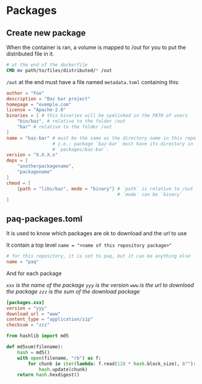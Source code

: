 # Packages

## Create new package

When the container is ran, a volume is mapped to /out for you to put the
distributed file in it.

```Dockerfile
# at the end of the dockerfile
CMD mv path/to/files/distributed/* /out
```

`/out` at the end must have a file named `metadata.toml` containing this:

```toml
author = "Foo"
description = "Baz bar project"
homepage = "exemple.com"
license = "Apache-2.0"
binaries = [ # this binaries will be symlinked in the PATH of users
    "bin/baz", # relative to the folder /out
    "bar" # relative to the folder /out
]
name = "baz-bar" # must be the same as the directory name in this repo
                 # i.e.: package `baz-bar` must have its directory in
                 # `packages/baz-bar`.
version = "X.X.X.x"
deps = [
    "anotherpackagename",
    "packagename"
]
chmod = [
    {path = "libs/baz", mode = "binary"} # `path` is relative to /out
                                         # `mode` can be `binary`
]
```

## paq-packages.toml

It is used to know which packages are ok to download and the url to use

It contain a top level `name = "<name of this repository package>"`

```toml
# for this repository, it is set to paq, but it can be anything else
name = "paq"
```

And for each package

*`xxx` is the name of the package*
*`yyy` is the version*
*`www` is the url to download the package*
*`zzz` is the sum of the download package*

```toml
[packages.xxx]
version = "yyy"
download_url = "www"
content_type = "application/zip"
checksum = "zzz"
```

```python
from hashlib import md5

def md5sum(filename):
    hash = md5()
    with open(filename, "rb") as f:
        for chunk in iter(lambda: f.read(128 * hash.block_size), b""):
            hash.update(chunk)
    return hash.hexdigest()
```
